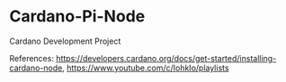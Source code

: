 # Cardano-Pi-Node
Cardano Development Project 

References: https://developers.cardano.org/docs/get-started/installing-cardano-node,
https://www.youtube.com/c/IohkIo/playlists
